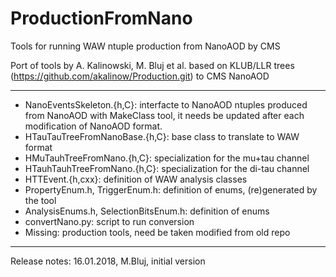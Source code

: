 # ProductionFromNano

Tools for running WAW ntuple production from NanoAOD by CMS

Port of tools by A. Kalinowski, M. Bluj et al. based on KLUB/LLR trees (https://github.com/akalinow/Production.git) to CMS NanoAOD

---

* NanoEventsSkeleton.{h,C}: interfacte to NanoAOD ntuples produced from NanoAOD with MakeClass tool, it needs be updated after each modification of NanoAOD format.
* HTauTauTreeFromNanoBase.{h,C}: base class to translate to WAW format
* HMuTauhTreeFromNano.{h,C}: specialization for the mu+tau channel
* HTauhTauhTreeFromNano.{h,C}: specialization for the di-tau channel
* HTTEvent.{h,cxx}: definition of WAW analysis classes
* PropertyEnum.h, TriggerEnum.h: definition of enums, (re)generated by the tool
* AnalysisEnums.h, SelectionBitsEnum.h: definition of enums
* convertNano.py: script to run conversion
* Missing: production tools, need be taken modified from old repo

---
Release notes:
16.01.2018, M.Bluj, initial version 
